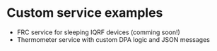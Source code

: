 # Custom service examples

- FRC service for sleeping IQRF devices (comming soon!)
- Thermometer service with custom DPA logic and JSON messages

